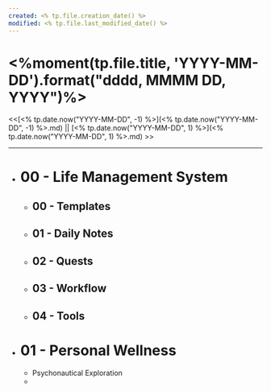 ```yaml
---
created: <% tp.file.creation_date() %> 
modified: <% tp.file.last_modified_date() %>
---
```

# <%moment(tp.file.title, 'YYYY-MM-DD').format("dddd, MMMM DD, YYYY")%>
<<[<% tp.date.now("YYYY-MM-DD", -1) %>](<% tp.date.now("YYYY-MM-DD", -1) %>.md) || [<% tp.date.now("YYYY-MM-DD", 1) %>](<% tp.date.now("YYYY-MM-DD", 1) %>.md) >>

---

- # 00 - Life Management System
	- ## 00 - Templates
	- ## 01  - Daily Notes
	- ## 02 - Quests
	- ## 03 - Workflow
	- ## 04 - Tools
- # 01 - Personal Wellness
	- Psychonautical Exploration
	- 


